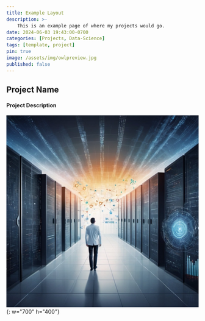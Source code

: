 ```yaml
---
title: Example Layout
description: >-
    This is an example page of where my projects would go. 
date: 2024-06-03 19:43:00-0700
categories: [Projects, Data-Science]
tags: [template, project]
pin: true
image: /assets/img/owlpreview.jpg
published: false
---
```


## Project Name

#### Project Description

![Photo](/assets/img/chaosclarity.jpg){: w="700" h="400"}
